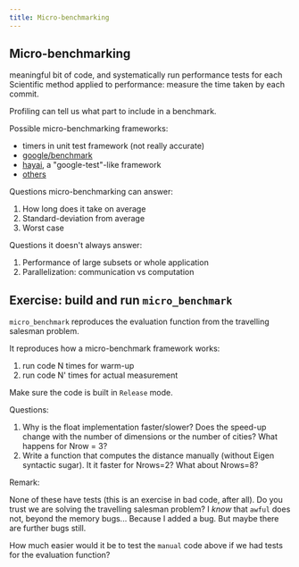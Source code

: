 ```yaml
---
title: Micro-benchmarking
---
```


## Micro-benchmarking

meaningful bit of code, and systematically run performance tests for each
Scientific method applied to performance: measure the time taken by each
commit.

Profiling can tell us what part to include in a benchmark.

Possible micro-benchmarking frameworks:

- timers in unit test framework (not really accurate)
- [google/benchmark](https://github.com/google/benchmark)
- [hayai](https://github.com/nickbruun/hayai), a "google-test"-like framework
- [others](http://www.bfilipek.com/2016/01/micro-benchmarking-libraries-for-c.html)

Questions micro-benchmarking can answer:

1. How long does it take on average
1. Standard-deviation from average
1. Worst case

Questions it doesn't always answer:

1. Performance of large subsets or whole application
1. Parallelization: communication vs computation

## Exercise: build and run `micro_benchmark`

`micro_benchmark` reproduces the evaluation function from the travelling
salesman problem.

It reproduces how a micro-benchmark framework works:

1. run code N times for warm-up
1. run code N' times for actual measurement

Make sure the code is built in `Release` mode.

Questions:

1. Why is the float implementation faster/slower? Does the speed-up change with
   the number of dimensions or the number of cities? What happens for Nrow = 3?
1. Write a function that computes the distance manually (without Eigen syntactic
   sugar). It it faster for Nrows=2? What about Nrows=8?

Remark:

   None of these have tests (this is an exercise in bad code, after all). Do
   you trust we are solving the travelling salesman problem? I *know* that
   `awful` does not, beyond the memory bugs... Because I added a bug. But maybe
   there are further bugs still.

   How much easier would it be to test the `manual` code above if we had tests
   for the evaluation function?
